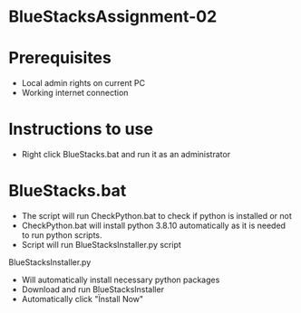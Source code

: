# BlueStacksAssignment-02
# Prerequisites
- Local admin rights on current PC
- Working internet connection

# Instructions to use
- Right click BlueStacks.bat and run it as an administrator

# BlueStacks.bat
- The script will run CheckPython.bat to check if python is installed or not
- CheckPython.bat will install python 3.8.10 automatically as it is needed to run python scripts.
- Script will run BlueStacksInstaller.py script

BlueStacksInstaller.py
- Will automatically install necessary python packages
- Download and run BlueStacksInstaller
- Automatically click "Ïnstall Now"
